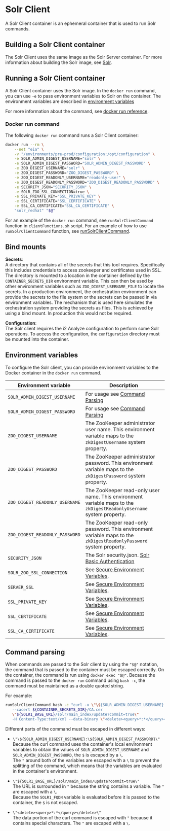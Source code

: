 # Solr Client

A Solr Client container is an ephemeral container that is used to run Solr commands.

## Building a Solr Client container

The Solr Client uses the same image as the Solr Server container. For more information about building the Solr image, see [Solr](./solr.md).

## Running a Solr Client container

A Solr Client container uses the Solr image. In the `docker run` command, you can use `-e` to pass environment variables to Solr on the container. The environment variables are described in [environment variables](#environment-variables)

For more information about the command, see [docker run reference](https://docs.docker.com/engine/reference/run/).

### Docker run command

The following `docker run` command runs a Solr Client container:

```bash
docker run --rm \
    --net "eia" \
    -v "/environments/pre-prod/configuration:/opt/configuration" \
    -e SOLR_ADMIN_DIGEST_USERNAME="solr" \
    -e SOLR_ADMIN_DIGEST_PASSWORD="SOLR_ADMIN_DIGEST_PASSWORD" \
    -e ZOO_DIGEST_USERNAME="solr" \
    -e ZOO_DIGEST_PASSWORD="ZOO_DIGEST_PASSWORD" \
    -e ZOO_DIGEST_READONLY_USERNAME="readonly-user" \
    -e ZOO_DIGEST_READONLY_PASSWORD="ZOO_DIGEST_READONLY_PASSWORD" \
    -e SECURITY_JSON="SECURITY_JSON" \
    -e SOLR_ZOO_SSL_CONNECTION=true \
    -e SSL_PRIVATE_KEY="SSL_PRIVATE_KEY" \
    -e SSL_CERTIFICATE="SSL_CERTIFICATE" \
    -e SSL_CA_CERTIFICATE="SSL_CA_CERTIFICATE" \
    "solr_redhat" "$@"
```

For an example of the `docker run` command, see `runSolrClientCommand` function in `clientFunctions.sh` script.
For an example of how to use `runSolrClientCommand` function, see [runSolrClientCommand](../tools%20and%20functions/client_functions.md#runsolrclientcommand).

## Bind mounts

**Secrets**:  
A directory that contains all of the secrets that this tool requires. Specifically this includes credentials to access zookeeper and certificates used in SSL.  
The directory is mounted to a location in the container defined by the `CONTAINER_SECRETS_DIR` environment variable. This can then be used by other environment variables such as `ZOO_DIGEST_USERNAME_FILE` to locate the secrets. 
In a production environment, the orchestration environment can provide the secrets to the file system or the secrets can be passed in via environment variables. The mechanism that is used here simulates the orchestration system providing the secrets as files. This is achieved by using a bind mount. In production this would not be required.

**Configuration**:  
The Solr client requires the i2 Analyze configuration to perform some Solr operations. To access the configuration, the `configuration` directory must be mounted into the container. 

## Environment variables

To configure the Solr client, you can provide environment variables to the Docker container in the `docker run` command.

| Environment variable           | Description |
| ------------------------------ |------------ |
| `SOLR_ADMIN_DIGEST_USERNAME`   | For usage see [Command Parsing](#command-parsing)|
| `SOLR_ADMIN_DIGEST_PASSWORD`   | For usage see [Command Parsing](#command-parsing)|
| `ZOO_DIGEST_USERNAME`          | The ZooKeeper administrator user name. This environment variable maps to the `zkDigestUsername` system property. |
| `ZOO_DIGEST_PASSWORD`          | The ZooKeeper administrator password. This environment variable maps to the `zkDigestPassword` system property. |
| `ZOO_DIGEST_READONLY_USERNAME` | The ZooKeeper read-only user name. This environment variable maps to the `zkDigestReadonlyUsername` system property. |
| `ZOO_DIGEST_READONLY_PASSWORD` | The ZooKeeper read-only password. This environment variable maps to the `zkDigestReadonlyPassword` system property. |
| `SECURITY_JSON`                | The Solr security.json. [Solr Basic Authentication](../security%20and%20users/security.md#solr-basic-authentication) |
| `SOLR_ZOO_SSL_CONNECTION`      | See [Secure Environment Variables](../security%20and%20users/security.md#secure-environment-variables).|
| `SERVER_SSL`                   | See [Secure Environment Variables](../security%20and%20users/security.md#secure-environment-variables).|
| `SSL_PRIVATE_KEY`              | See [Secure Environment Variables](../security%20and%20users/security.md#secure-environment-variables).| 
| `SSL_CERTIFICATE`              | See [Secure Environment Variables](../security%20and%20users/security.md#secure-environment-variables).|
| `SSL_CA_CERTIFICATE`           | See [Secure Environment Variables](../security%20and%20users/security.md#secure-environment-variables).| 

## Command parsing

When commands are passed to the Solr client by using the `"$@"` notation, the command that is passed to the container must be escaped correctly. On the container, the command is run using `docker exec "$@"`. Because the command is passed to the `docker run` command using `bash -c`, the command must be maintained as a double quoted string.

For example:
```bash
runSolrClientCommand bash -c "curl -u \"\${SOLR_ADMIN_DIGEST_USERNAME}:\${SOLR_ADMIN_DIGEST_PASSWORD}\" 
   --cacert ${CONTAINER_SECRETS_DIR}/CA.cer 
   \"${SOLR1_BASE_URL}/solr/main_index/update?commit=true\" 
   -H Content-Type:text/xml --data-binary \"<delete><query>*:*</query></delete>\""
```

Different parts of the command must be escaped in different ways:
- `\"\${SOLR_ADMIN_DIGEST_USERNAME}:\${SOLR_ADMIN_DIGEST_PASSWORD}\"`  
   Because the curl command uses the container's local environment variables to obtain the values of `SOLR_ADMIN_DIGEST_USERNAME` and `SOLR_ADMIN_DIGEST_PASSWORD`, the `$` is escaped by a `\`.  
   The `"` around both of the variables are escaped with a `\` to prevent the splitting of the command, which means that the variables are evaluated in the container's environment.

- `\"${SOLR1_BASE_URL}/solr/main_index/update?commit=true\"`  
   The URL is surrounded in `"` because the string contains a variable. The `"` are escaped with a `\`.  
   Because the `SOLR1_FQDN` variable is evaluated before it is passed to the container, the `$` is not escaped.  

- `\"<delete><query>*:*</query></delete>\"`  
   The data portion of the curl command is escaped with `"` because it contains special characters. The `"` are escaped with a `\`.
